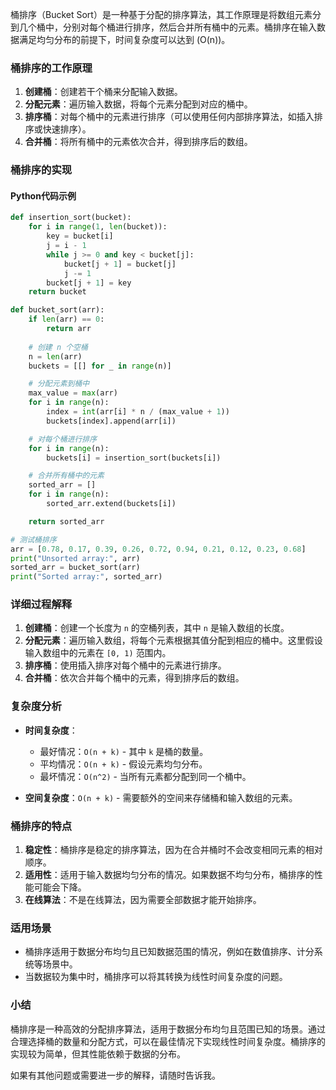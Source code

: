 桶排序（Bucket Sort）是一种基于分配的排序算法，其工作原理是将数组元素分到几个桶中，分别对每个桶进行排序，然后合并所有桶中的元素。桶排序在输入数据满足均匀分布的前提下，时间复杂度可以达到 \(O(n)\)。

### 桶排序的工作原理

1. **创建桶**：创建若干个桶来分配输入数据。
2. **分配元素**：遍历输入数据，将每个元素分配到对应的桶中。
3. **排序桶**：对每个桶中的元素进行排序（可以使用任何内部排序算法，如插入排序或快速排序）。
4. **合并桶**：将所有桶中的元素依次合并，得到排序后的数组。

### 桶排序的实现

#### Python代码示例

```python
def insertion_sort(bucket):
    for i in range(1, len(bucket)):
        key = bucket[i]
        j = i - 1
        while j >= 0 and key < bucket[j]:
            bucket[j + 1] = bucket[j]
            j -= 1
        bucket[j + 1] = key
    return bucket

def bucket_sort(arr):
    if len(arr) == 0:
        return arr
    
    # 创建 n 个空桶
    n = len(arr)
    buckets = [[] for _ in range(n)]

    # 分配元素到桶中
    max_value = max(arr)
    for i in range(n):
        index = int(arr[i] * n / (max_value + 1))
        buckets[index].append(arr[i])

    # 对每个桶进行排序
    for i in range(n):
        buckets[i] = insertion_sort(buckets[i])

    # 合并所有桶中的元素
    sorted_arr = []
    for i in range(n):
        sorted_arr.extend(buckets[i])

    return sorted_arr

# 测试桶排序
arr = [0.78, 0.17, 0.39, 0.26, 0.72, 0.94, 0.21, 0.12, 0.23, 0.68]
print("Unsorted array:", arr)
sorted_arr = bucket_sort(arr)
print("Sorted array:", sorted_arr)
```

### 详细过程解释

1. **创建桶**：创建一个长度为 `n` 的空桶列表，其中 `n` 是输入数组的长度。
2. **分配元素**：遍历输入数组，将每个元素根据其值分配到相应的桶中。这里假设输入数组中的元素在 `[0, 1)` 范围内。
3. **排序桶**：使用插入排序对每个桶中的元素进行排序。
4. **合并桶**：依次合并每个桶中的元素，得到排序后的数组。

### 复杂度分析

- **时间复杂度**：
  - 最好情况：`O(n + k)` - 其中 `k` 是桶的数量。
  - 平均情况：`O(n + k)` - 假设元素均匀分布。
  - 最坏情况：`O(n^2)` - 当所有元素都分配到同一个桶中。

- **空间复杂度**：`O(n + k)` - 需要额外的空间来存储桶和输入数组的元素。

### 桶排序的特点

1. **稳定性**：桶排序是稳定的排序算法，因为在合并桶时不会改变相同元素的相对顺序。
2. **适用性**：适用于输入数据均匀分布的情况。如果数据不均匀分布，桶排序的性能可能会下降。
3. **在线算法**：不是在线算法，因为需要全部数据才能开始排序。

### 适用场景

- 桶排序适用于数据分布均匀且已知数据范围的情况，例如在数值排序、计分系统等场景中。
- 当数据较为集中时，桶排序可以将其转换为线性时间复杂度的问题。

### 小结

桶排序是一种高效的分配排序算法，适用于数据分布均匀且范围已知的场景。通过合理选择桶的数量和分配方式，可以在最佳情况下实现线性时间复杂度。桶排序的实现较为简单，但其性能依赖于数据的分布。

如果有其他问题或需要进一步的解释，请随时告诉我。

